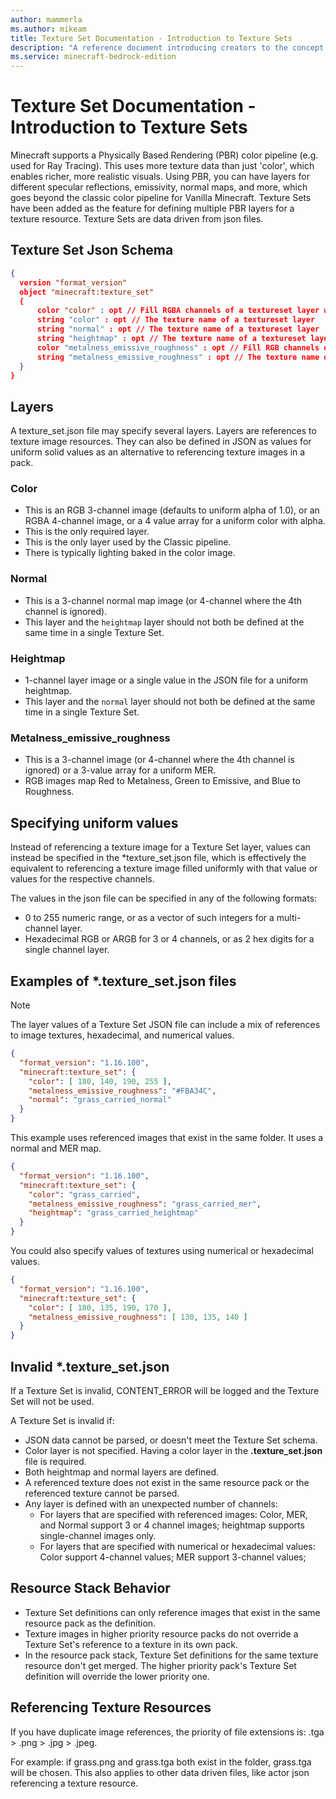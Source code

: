 ```yaml
---
author: mammerla
ms.author: mikeam
title: Texture Set Documentation - Introduction to Texture Sets
description: "A reference document introducing creators to the concept of texture sets"
ms.service: minecraft-bedrock-edition
---
```


# Texture Set Documentation - Introduction to Texture Sets

Minecraft supports a Physically Based Rendering (PBR) color pipeline (e.g. used for Ray Tracing). This uses more texture data than just 'color', which enables richer, more realistic visuals. Using PBR, you can have layers for different specular reflections, emissivity, normal maps, and more, which goes beyond the classic color pipeline for Vanilla Minecraft. Texture Sets have been added as the feature for defining multiple PBR layers for a texture resource. Texture Sets are data driven from json files.

## Texture Set Json Schema

```json
{
  version "format_version"
  object "minecraft:texture_set"
  {
      color "color" : opt // Fill RGBA channels of a textureset layer with the specified values in an array or hex string
      string "color" : opt // The texture name of a textureset layer
      string "normal" : opt // The texture name of a textureset layer
      string "heightmap" : opt // The texture name of a textureset layer
      color "metalness_emissive_roughness" : opt // Fill RGB channels of a textureset layer with the specified values in an array or hex string
      string "metalness_emissive_roughness" : opt // The texture name of a textureset layer
  }
}

```

## Layers

A texture_set.json file may specify several layers.
Layers are references to texture image resources. They can also be defined in JSON as values for uniform solid values as an alternative to referencing texture images in a pack.

### Color

- This is an RGB 3-channel image (defaults to uniform alpha of 1.0), or an RGBA 4-channel image, or a 4 value array for a uniform color with alpha.
- This is the only required layer.
- This is the only layer used by the Classic pipeline.
- There is typically lighting baked in the color image.

### Normal

- This is a 3-channel normal map image (or 4-channel where the 4th channel is ignored).
- This layer and the `heightmap` layer should not both be defined at the same time in a single Texture Set.

### Heightmap

- 1-channel layer image or a single value in the JSON file for a uniform heightmap.
- This layer and the `normal` layer should not both be defined at the same time in a single Texture Set.

### Metalness_emissive_roughness

- This is a 3-channel image (or 4-channel where the 4th channel is ignored) or a 3-value array for a uniform MER.
- RGB images map Red to Metalness, Green to Emissive, and Blue to Roughness.

## Specifying uniform values

Instead of referencing a texture image for a Texture Set layer, values can instead be specified in the *texture_set.json file, which is effectively the equivalent to referencing a texture image filled uniformly with that value or values for the respective channels.

The values in the json file can be specified in any of the following formats:

- 0 to 255 numeric range, or as a vector of such integers for a multi-channel layer.
- Hexadecimal RGB or ARGB for 3 or 4 channels, or as 2 hex digits for a single channel layer.

## Examples of *.texture_set.json files

> [!NOTE]
> The layer values of a Texture Set JSON file can include a mix of references to image textures, hexadecimal, and numerical values.

```json
{
  "format_version": "1.16.100",
  "minecraft:texture_set": {
    "color": [ 180, 140, 190, 255 ],
    "metalness_emissive_roughness": "#FBA34C",
    "normal": "grass_carried_normal"
  }
}
```

This example uses referenced images that exist in the same folder. It uses a normal and MER map.

```json
{
  "format_version": "1.16.100",
  "minecraft:texture_set": {
    "color": "grass_carried",
    "metalness_emissive_roughness": "grass_carried_mer",
    "heightmap": "grass_carried_heightmap"
  }
}
```

You could also specify values of textures using numerical or hexadecimal values.

```json
{
  "format_version": "1.16.100",
  "minecraft:texture_set": {
    "color": [ 180, 135, 190, 170 ],
    "metalness_emissive_roughness": [ 130, 135, 140 ]
  }
}
```

## Invalid *.texture_set.json

If a Texture Set is invalid, CONTENT_ERROR will be logged and the Texture Set will not be used.

A Texture Set is invalid if:

- JSON data cannot be parsed, or doesn't meet the Texture Set schema.
- Color layer is not specified. Having a color layer in the **.texture_set.json** file is required.
- Both heightmap and normal layers are defined.
- A referenced texture does not exist in the same resource pack or the referenced texture cannot be parsed.
- Any layer is defined with an unexpected number of channels:
  - For layers that are specified with referenced images: Color, MER, and Normal support 3 or 4 channel images; heightmap supports single-channel images only.
  - For layers that are specified with numerical or hexadecimal values: Color support 4-channel values; MER support 3-channel values;

## Resource Stack Behavior

- Texture Set definitions can only reference images that exist in the same resource pack as the definition.
- Texture images in higher priority resource packs do not override a Texture Set's reference to a texture in its own pack.
- In the resource pack stack, Texture Set definitions for the same texture resource don't get merged. The higher priority pack's Texture Set definition will override the lower priority one.

## Referencing Texture Resources

If you have duplicate image references, the priority of file extensions is: .tga > .png > .jpg > .jpeg.

For example: if grass.png and grass.tga both exist in the folder, grass.tga will be chosen. This also applies to other data driven files, like actor json referencing a texture resource.
